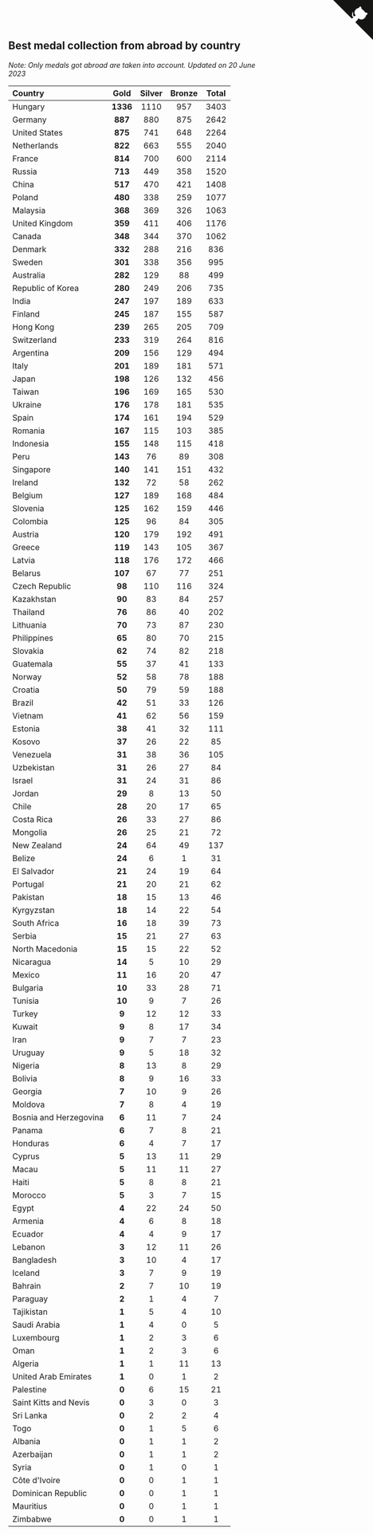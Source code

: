 ## Best medal collection from abroad by country

*Note: Only medals got abroad are taken into account.*
*Updated on 20 June 2023*

| Country | Gold | Silver | Bronze | Total |
| :--- | :--: | :--: | :--: | :--: |
| Hungary | **1336** | 1110 | 957 | 3403 |
| Germany | **887** | 880 | 875 | 2642 |
| United States | **875** | 741 | 648 | 2264 |
| Netherlands | **822** | 663 | 555 | 2040 |
| France | **814** | 700 | 600 | 2114 |
| Russia | **713** | 449 | 358 | 1520 |
| China | **517** | 470 | 421 | 1408 |
| Poland | **480** | 338 | 259 | 1077 |
| Malaysia | **368** | 369 | 326 | 1063 |
| United Kingdom | **359** | 411 | 406 | 1176 |
| Canada | **348** | 344 | 370 | 1062 |
| Denmark | **332** | 288 | 216 | 836 |
| Sweden | **301** | 338 | 356 | 995 |
| Australia | **282** | 129 | 88 | 499 |
| Republic of Korea | **280** | 249 | 206 | 735 |
| India | **247** | 197 | 189 | 633 |
| Finland | **245** | 187 | 155 | 587 |
| Hong Kong | **239** | 265 | 205 | 709 |
| Switzerland | **233** | 319 | 264 | 816 |
| Argentina | **209** | 156 | 129 | 494 |
| Italy | **201** | 189 | 181 | 571 |
| Japan | **198** | 126 | 132 | 456 |
| Taiwan | **196** | 169 | 165 | 530 |
| Ukraine | **176** | 178 | 181 | 535 |
| Spain | **174** | 161 | 194 | 529 |
| Romania | **167** | 115 | 103 | 385 |
| Indonesia | **155** | 148 | 115 | 418 |
| Peru | **143** | 76 | 89 | 308 |
| Singapore | **140** | 141 | 151 | 432 |
| Ireland | **132** | 72 | 58 | 262 |
| Belgium | **127** | 189 | 168 | 484 |
| Slovenia | **125** | 162 | 159 | 446 |
| Colombia | **125** | 96 | 84 | 305 |
| Austria | **120** | 179 | 192 | 491 |
| Greece | **119** | 143 | 105 | 367 |
| Latvia | **118** | 176 | 172 | 466 |
| Belarus | **107** | 67 | 77 | 251 |
| Czech Republic | **98** | 110 | 116 | 324 |
| Kazakhstan | **90** | 83 | 84 | 257 |
| Thailand | **76** | 86 | 40 | 202 |
| Lithuania | **70** | 73 | 87 | 230 |
| Philippines | **65** | 80 | 70 | 215 |
| Slovakia | **62** | 74 | 82 | 218 |
| Guatemala | **55** | 37 | 41 | 133 |
| Norway | **52** | 58 | 78 | 188 |
| Croatia | **50** | 79 | 59 | 188 |
| Brazil | **42** | 51 | 33 | 126 |
| Vietnam | **41** | 62 | 56 | 159 |
| Estonia | **38** | 41 | 32 | 111 |
| Kosovo | **37** | 26 | 22 | 85 |
| Venezuela | **31** | 38 | 36 | 105 |
| Uzbekistan | **31** | 26 | 27 | 84 |
| Israel | **31** | 24 | 31 | 86 |
| Jordan | **29** | 8 | 13 | 50 |
| Chile | **28** | 20 | 17 | 65 |
| Costa Rica | **26** | 33 | 27 | 86 |
| Mongolia | **26** | 25 | 21 | 72 |
| New Zealand | **24** | 64 | 49 | 137 |
| Belize | **24** | 6 | 1 | 31 |
| El Salvador | **21** | 24 | 19 | 64 |
| Portugal | **21** | 20 | 21 | 62 |
| Pakistan | **18** | 15 | 13 | 46 |
| Kyrgyzstan | **18** | 14 | 22 | 54 |
| South Africa | **16** | 18 | 39 | 73 |
| Serbia | **15** | 21 | 27 | 63 |
| North Macedonia | **15** | 15 | 22 | 52 |
| Nicaragua | **14** | 5 | 10 | 29 |
| Mexico | **11** | 16 | 20 | 47 |
| Bulgaria | **10** | 33 | 28 | 71 |
| Tunisia | **10** | 9 | 7 | 26 |
| Turkey | **9** | 12 | 12 | 33 |
| Kuwait | **9** | 8 | 17 | 34 |
| Iran | **9** | 7 | 7 | 23 |
| Uruguay | **9** | 5 | 18 | 32 |
| Nigeria | **8** | 13 | 8 | 29 |
| Bolivia | **8** | 9 | 16 | 33 |
| Georgia | **7** | 10 | 9 | 26 |
| Moldova | **7** | 8 | 4 | 19 |
| Bosnia and Herzegovina | **6** | 11 | 7 | 24 |
| Panama | **6** | 7 | 8 | 21 |
| Honduras | **6** | 4 | 7 | 17 |
| Cyprus | **5** | 13 | 11 | 29 |
| Macau | **5** | 11 | 11 | 27 |
| Haiti | **5** | 8 | 8 | 21 |
| Morocco | **5** | 3 | 7 | 15 |
| Egypt | **4** | 22 | 24 | 50 |
| Armenia | **4** | 6 | 8 | 18 |
| Ecuador | **4** | 4 | 9 | 17 |
| Lebanon | **3** | 12 | 11 | 26 |
| Bangladesh | **3** | 10 | 4 | 17 |
| Iceland | **3** | 7 | 9 | 19 |
| Bahrain | **2** | 7 | 10 | 19 |
| Paraguay | **2** | 1 | 4 | 7 |
| Tajikistan | **1** | 5 | 4 | 10 |
| Saudi Arabia | **1** | 4 | 0 | 5 |
| Luxembourg | **1** | 2 | 3 | 6 |
| Oman | **1** | 2 | 3 | 6 |
| Algeria | **1** | 1 | 11 | 13 |
| United Arab Emirates | **1** | 0 | 1 | 2 |
| Palestine | **0** | 6 | 15 | 21 |
| Saint Kitts and Nevis | **0** | 3 | 0 | 3 |
| Sri Lanka | **0** | 2 | 2 | 4 |
| Togo | **0** | 1 | 5 | 6 |
| Albania | **0** | 1 | 1 | 2 |
| Azerbaijan | **0** | 1 | 1 | 2 |
| Syria | **0** | 1 | 0 | 1 |
| Côte d'Ivoire | **0** | 0 | 1 | 1 |
| Dominican Republic | **0** | 0 | 1 | 1 |
| Mauritius | **0** | 0 | 1 | 1 |
| Zimbabwe | **0** | 0 | 1 | 1 |


<a href="https://github.com/jonatanklosko/wca_statistics" class="github-corner" aria-label="View source on Github"><svg width="80" height="80" viewBox="0 0 250 250" style="fill:#151513; color:#fff; position: absolute; top: 0; border: 0; right: 0;" aria-hidden="true"><path d="M0,0 L115,115 L130,115 L142,142 L250,250 L250,0 Z"></path><path d="M128.3,109.0 C113.8,99.7 119.0,89.6 119.0,89.6 C122.0,82.7 120.5,78.6 120.5,78.6 C119.2,72.0 123.4,76.3 123.4,76.3 C127.3,80.9 125.5,87.3 125.5,87.3 C122.9,97.6 130.6,101.9 134.4,103.2" fill="currentColor" style="transform-origin: 130px 106px;" class="octo-arm"></path><path d="M115.0,115.0 C114.9,115.1 118.7,116.5 119.8,115.4 L133.7,101.6 C136.9,99.2 139.9,98.4 142.2,98.6 C133.8,88.0 127.5,74.4 143.8,58.0 C148.5,53.4 154.0,51.2 159.7,51.0 C160.3,49.4 163.2,43.6 171.4,40.1 C171.4,40.1 176.1,42.5 178.8,56.2 C183.1,58.6 187.2,61.8 190.9,65.4 C194.5,69.0 197.7,73.2 200.1,77.6 C213.8,80.2 216.3,84.9 216.3,84.9 C212.7,93.1 206.9,96.0 205.4,96.6 C205.1,102.4 203.0,107.8 198.3,112.5 C181.9,128.9 168.3,122.5 157.7,114.1 C157.9,116.9 156.7,120.9 152.7,124.9 L141.0,136.5 C139.8,137.7 141.6,141.9 141.8,141.8 Z" fill="currentColor" class="octo-body"></path></svg></a><style>.github-corner:hover .octo-arm{animation:octocat-wave 560ms ease-in-out}@keyframes octocat-wave{0%,100%{transform:rotate(0)}20%,60%{transform:rotate(-25deg)}40%,80%{transform:rotate(10deg)}}@media (max-width:500px){.github-corner:hover .octo-arm{animation:none}.github-corner .octo-arm{animation:octocat-wave 560ms ease-in-out}}</style>
